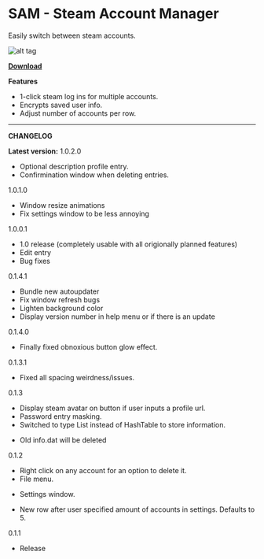 # SAM - Steam Account Manager

Easily switch between steam accounts.


![alt tag](http://i.imgur.com/Z4ozFkJ.png)

[**Download**](https://drive.google.com/uc?export=download&id=0B2byNRcR0k4vdjlrWkZVMWY4YVk)

**Features**

* 1-click steam log ins for multiple accounts.
* Encrypts saved user info.
* Adjust number of accounts per row.

------------------------------------

**CHANGELOG**

**Latest version:** 1.0.2.0

* Optional description profile entry.
* Confirmination window when deleting entries.

1.0.1.0

* Window resize animations
* Fix settings window to be less annoying

1.0.0.1

* 1.0 release (completely usable with all origionally planned features)
* Edit entry
* Bug fixes

0.1.4.1

* Bundle new autoupdater
* Fix window refresh bugs 
* Lighten background color
* Display version number in help menu or if there is an update

0.1.4.0

* Finally fixed obnoxious button glow effect.

0.1.3.1

* Fixed all spacing weirdness/issues.

0.1.3

* Display steam avatar on button if user inputs a profile url.
* Password entry masking.
* Switched to type List<T> instead of HashTable to store information.
 - Old info.dat will be deleted

0.1.2

* Right click on any account for an option to delete it.
* File menu.
 - Settings window.
* New row after user specified amount of accounts in settings. Defaults to 5.

0.1.1

* Release
